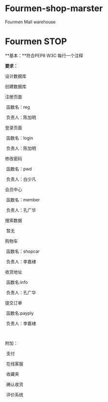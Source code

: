 # Fourmen-shop-marster
Fourmen Mall warehouse

# Fourmen STOP

**基本：**符合PEP8 W3C 每行一个注释 

**要求：**

设计数据库

创建数据库

注册页面 

​	函数名：reg

​	负责人：陈加明

登录页面

​	函数名：login

​	负责人：陈加明

修改密码

​	函数名：pwd

​	负责人：白少凡

会员中心	

​	函数名：member

​	负责人：孔广华

搜索数据

​	暂无

购物车

​	函数名：shopcar

​	负责人：李嘉棣 

收货地址

​	函数名:info

​	负责人：孔广华

提交订单

​	函数名:payply

​	负责人：李嘉棣

​	

附加：

​	支付

​	在线客服

​	收藏夹

​	确认收货

​	评价系统

